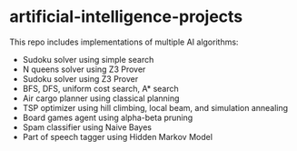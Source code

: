 # artificial-intelligence-projects

This repo includes implementations of multiple AI algorithms:

* Sudoku solver using simple search
* N queens solver using Z3 Prover
* Sudoku solver using Z3 Prover
* BFS, DFS, uniform cost search, A* search
* Air cargo planner using classical planning
* TSP optimizer using hill climbing, local beam, and simulation annealing
* Board games agent using alpha-beta pruning
* Spam classifier using Naive Bayes
* Part of speech tagger using Hidden Markov Model
